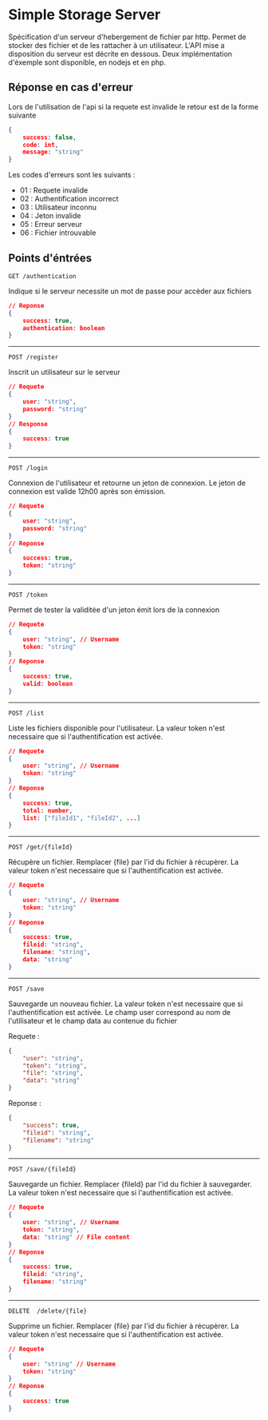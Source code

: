 

# Simple Storage Server

Spécification d'un serveur d'hebergement de fichier par http. Permet de stocker des fichier et de les rattacher à un utilisateur. L'API mise a disposition du serveur est décrite en dessous. Deux implémentation d'éxemple sont disponible, en nodejs et en php.

## Réponse en cas d'erreur

Lors de l'utilisation de l'api si la requete est invalide le retour est de la forme suivante

```json
{
    success: false,
    code: int,
    message: "string"
}
```

Les codes d'erreurs sont les suivants :

- 01 : Requete invalide
- 02 : Authentification incorrect
- 03 : Utilisateur inconnu
- 04 : Jeton invalide
- 05 : Erreur serveur
- 06 : Fichier introuvable

## Points d'éntrées 

`GET /authentication`

Indique si le serveur necessite un mot de passe pour accèder aux fichiers

```json
// Reponse
{
    success: true,
    authentication: boolean
}
```

------

`POST /register`

Inscrit un utilisateur sur le serveur

```json
// Requete
{
    user: "string",
    password: "string"
}
// Response
{
    success: true
}
```



------

`POST /login`

Connexion de l'utilisateur et retourne un jeton de connexion. Le jeton de connexion est valide 12h00 après son émission.

```json
// Requete
{
    user: "string",
    password: "string"
}
// Reponse
{
    success: true,
    token: "string"
}
```

------

`POST /token`

Permet de tester la validitée d'un jeton émit lors de la connexion

```json
// Requete
{
    user: "string", // Username
    token: "string"
}
// Reponse
{
    success: true,
    valid: boolean
}
```



------

`POST /list`

Liste les fichiers disponible pour l'utilisateur. La valeur token n'est necessaire que si l'authentification est activée.

```json
// Requete
{
    user: "string", // Username
    token: "string"
}
// Reponse
{
    success: true,
    total: number,
    list: ["fileId1", "fileId2", ...]
}
```

------

`POST /get/{fileId}`

Récupère un fichier. Remplacer {file} par l'id du fichier à récupèrer. La valeur token n'est necessaire que si l'authentification est activée.

```json
// Requete
{
    user: "string", // Username
    token: "string"
}
// Reponse
{
    success: true,
    fileid: "string",
    filename: "string",
    data: "string"
}
```

------

`POST /save`

Sauvegarde un nouveau fichier. La valeur token n'est necessaire que si l'authentification est activée. 
Le champ user correspond au nom de l'utilisateur et le champ data au contenue du fichier

Requete :
```json
{
    "user": "string",
    "token": "string",
    "file": "string",
    "data": "string"
}
```
Reponse :
```json
{
    "success": true,
    "fileid": "string",
    "filename": "string"
}
```

------

`POST /save/{fileId}`

Sauvegarde un fichier. Remplacer {fileId} par l'id du fichier à sauvegarder. La valeur token n'est necessaire que si l'authentification est activée.

```json
// Requete
{
    user: "string", // Username
    token: "string",
    data: "string" // File content
}
// Reponse
{
    success: true,
    fileid: "string",
    filename: "string"
}
```

------

`DELETE  /delete/{file}`

Supprime un fichier. Remplacer {file} par l'id du fichier à récupèrer. La valeur token n'est necessaire que si l'authentification est activée.

```json
// Requete
{
    user: "string" // Username
    token: "string"
}
// Reponse
{
    success: true
}
```

